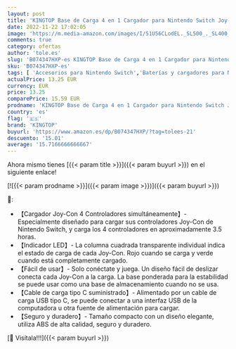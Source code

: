```yaml
---
layout: post
title: 'KINGTOP Base de Carga 4 en 1 Cargador para Nintendo Switch Joy-Con Chargers Dock con Indicador LED'
date: 2022-11-22 17:02:05
image: 'https://m.media-amazon.com/images/I/51U56CLodEL._SL500_._SL400_.jpg'
comments: true
category: ofertas
author: 'tole.es'
slug: 'B074347HXP-es KINGTOP Base de Carga 4 en 1 Cargador para Nintendo Switch...'
sku: 'B074347HXP-es'
tags: [ 'Accesorios para Nintendo Switch','Baterías y cargadores para Nintendo Switch','Cargadores para Nintendo Switch','Hardware y juegos para Nintendo Switch','Videojuegos','kingtop','nintendo','🇪🇸', ]
actualPrice: 13.25 EUR
currency: EUR
price: 13.25
comparePrice: 15.59 EUR
prodname: 'KINGTOP Base de Carga 4 en 1 Cargador para Nintendo Switch Joy-Con Chargers Dock con Indicador LED'
country: 'es'
flag: '🇪🇸'
brand: 'KINGTOP'
buyurl: 'https://www.amazon.es/dp/B074347HXP/?tag=tolees-21'
descuento: '15.01'
average: '15.7166666666667'
---
```


Ahora mismo tienes [{{< param title >}}]({{< param buyurl >}}) en el siguiente enlace!

[![{{< param prodname >}}]({{< param image >}})]({{< param buyurl >}})

🔎:

- 【Cargador Joy-Con 4 Controladores simultáneamente】- Especialmente diseñado para cargar sus controladores Joy-Con de Nintendo Switch, y carga los 4 controladores en aproximadamente 3.5 horas.
- 【Indicador LED】- La columna cuadrada transparente individual indica el estado de carga de cada Joy-Con. Rojo cuando se carga y verde cuando está completamente cargado.
- 【Fácil de usar】- Solo conéctate y juega. Un diseño fácil de deslizar conecta cada Joy-Con a la carga. La base ponderada para la estabilidad se puede usar como una base de almacenamiento cuando no se usa.
- 【Cable de carga tipo C suministrado】- Alimentado por un cable de carga USB tipo C, se puede conectar a una interfaz USB de la computadora u otra fuente de alimentación para cargar.
- 【Seguro y duradero】- Tamaño compacto con un diseño elegante, utiliza ABS de alta calidad, seguro y duradero.

[🛒 Visítala!!!]({{< param buyurl >}})
